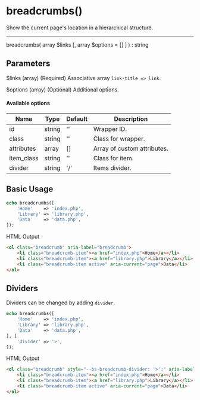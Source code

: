 # breadcrumbs()

Show the current page's location in a hierarchical structure.

---

breadcrumbs( array $links [, array $options = [] ] ) : string

## Parameters

$links (array) (Required) Associative array `link-title => link`.

$options (array) (Optional) Additional options.

#### Available options

| Name       | Type   | Default | Description                 |
|------------|--------|---------|-----------------------------|
| id         | string | ''      | Wrapper ID.                 |
| class      | string | ''      | Class for wrapper.          |
| attributes | array  | []      | Array of custom attributes. |
| item_class | string | ''      | Class for item.             |
| divider    | string | '/'     | Items divider.              |

## Basic Usage

```php
echo breadcrumbs([
    'Home'    => 'index.php',
    'Library' => 'library.php',
    'Data'    => 'data.php',
]);
```

<span class="html-output">HTML Output</span>

```html
<ol class="breadcrumb" aria-label="breadcrumb">
    <li class="breadcrumb-item"><a href="index.php">Home</a></li>
    <li class="breadcrumb-item"><a href="library.php">Library</a></li>
    <li class="breadcrumb-item active" aria-current="page">Data</li>
</ol>
```

## Dividers

Dividers can be changed by adding `divider`.

```php
echo breadcrumbs([
    'Home'    => 'index.php',
    'Library' => 'library.php',
    'Data'    => 'data.php',
], [
    'divider' => '>',
]);
```

<span class="html-output">HTML Output</span>

```html
<ol class="breadcrumb" style="--bs-breadcrumb-divider: '>';" aria-label="breadcrumb">
    <li class="breadcrumb-item"><a href="index.php">Home</a></li>
    <li class="breadcrumb-item"><a href="library.php">Library</a></li>
    <li class="breadcrumb-item active" aria-current="page">Data</li>
</ol>
```

